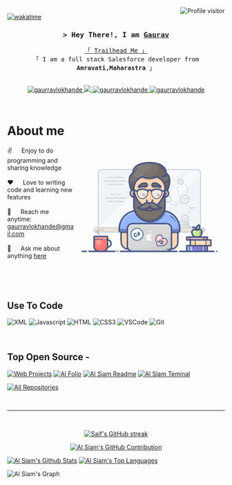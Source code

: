 <!--
<h2 align="center">
  Welcome to Al Siam World!
  <img src="https://media.giphy.com/media/hvRJCLFzcasrR4ia7z/giphy.gif" width="28">
</h2>
-->

<!--
<p align="center">
  <a href="https://github.com/gaurravlokhande"><img src="https://readme-typing-svg.herokuapp.com/?lines=Self%20Taught%20Programmer;Front%20End%20Developer;1.5%2B%20years%20of%20coding%20experience;Always%20learning%20new%20things&center=true&width=380&height=45"></a>
</p>

 -->

<a href="https://komarev.com/ghpvc/?username=gaurravlokhande">
  <img align="right" src="https://komarev.com/ghpvc/?username=gaurravlokhande&label=Visitors&color=0e75b6&style=flat" alt="Profile visitor" />
</a>


[![wakatime](https://wakatime.com/badge/user/eebb3dd8-d9b2-40de-9b88-6fd6cac99dbc.svg)](https://wakatime.com/@eebb3dd8-d9b2-40de-9b88-6fd6cac99dbc)

<!-- Intro  -->
<h3 align="center">
        <samp>&gt; Hey There!, I am
                <b><a target="_blank" href="https://https://www.instagram.com/gaurravlokhande/">Gaurav</a></b>
        </samp>
</h3>


<p align="center"> 
  <samp>
    <a href="https://www.salesforce.com/trailblazer/gauravlokhande">「 Trailhead Me 」</a>
    <br>
    「 I am a full stack Salesforce developer from <b>Amravati,Maharastra</b> 」
    <br>
    <br>
  </samp>
</p>

<p align="center">

<!--  <a href="https://gaurravlokhande.com" target="blank">
  <img src="https://img.shields.io/badge/Website-DC143C?style=for-the-badge&logo=medium&logoColor=white" alt="gaurravlokhande" />
 </a> -->
  
 <a href="https://linkedin.com/in/gauravlokhande" target="_blank">
  <img src="https://img.shields.io/badge/LinkedIn-0077B5?style=for-the-badge&logo=linkedin&logoColor=white" alt="gaurravlokhande"/>
 </a>
 
 <!-- <a href="https://dev.to/gaurravlokhande" target="_blank">
  <img src="https://img.shields.io/badge/dev.to-0A0A0A?style=for-the-badge&logo=dev.to&logoColor=white" alt="gaurravlokhande" />
 </a> -->
 
 <a href="https://twitter.com/gaurravlokhande_dev" target="_blank">
  <img src="https://img.shields.io/badge/Twitter-1DA1F2?style=for-the-badge&logo=twitter&logoColor=white" />
 </a>
 <a href="https://instagram.com/gaurravlokhande_dev" target="_blank">
  <img src="https://img.shields.io/badge/Instagram-fe4164?style=for-the-badge&logo=instagram&logoColor=white" alt="gaurravlokhande" />
 </a> 
 <a href="https://facebook.com/gauravlokhande07" target="_blank">
  <img src="https://img.shields.io/badge/Facebook-20BEFF?&style=for-the-badge&logo=facebook&logoColor=white" alt="gaurravlokhande"  />
  </a> 
</p>
<br />

<!-- About Section -->
 # About me
 
<p>
 <img align="right" width="350" src="/assets/programmer.gif" alt="Coding gif" />
  
 ✌️ &emsp; Enjoy to do programming and sharing knowledge <br/><br/>
 ❤️ &emsp; Love to writing code and learning new features<br/><br/>
 📧 &emsp; Reach me anytime: gaurravlokhande@gmail.com<br/><br/>
 💬 &emsp; Ask me about anything [here](https://github.com/gaurravlokhande/gaurravlokhande/issues)

</p>

<br/>
<br/>
<br/>

## Use To Code
![XML](https://img.shields.io/badge/dynamic/xml)
![Javascript](https://img.shields.io/badge/Javascript-F0DB4F?style=for-the-badge&labelColor=black&logo=javascript&logoColor=F0DB4F)
![HTML](https://img.shields.io/badge/HTML5-E34F26?style=for-the-badge&logo=html5&logoColor=white)
![CSS3](https://img.shields.io/badge/CSS3-1572B6?style=for-the-badge&logo=css3&logoColor=white)
![VSCode](https://img.shields.io/badge/Visual_Studio-0078d7?style=for-the-badge&logo=visual%20studio&logoColor=white)
![Git](https://img.shields.io/badge/Git-F05032?style=for-the-badge&logo=git&logoColor=white)

<br/>

## Top Open Source -
[![Web Projects](https://github-readme-stats.vercel.app/api/pin/?username=gaurravlokhande&repo=web-projects&border_color=7F3FBF&bg_color=0D1117&title_color=C9D1D9&text_color=8B949E&icon_color=7F3FBF)](https://github.com/gaurravlokhande/web-projects)
[![Al Folio](https://github-readme-stats.vercel.app/api/pin/?username=gaurravlokhande&repo=al-folio&border_color=7F3FBF&bg_color=0D1117&title_color=C9D1D9&text_color=8B949E&icon_color=7F3FBF)](https://github.com/gaurravlokhande/al-folio)
[![Al Siam Readme](https://github-readme-stats.vercel.app/api/pin/?username=gaurravlokhande&repo=gaurravlokhande&border_color=7F3FBF&bg_color=0D1117&title_color=C9D1D9&text_color=8B949E&icon_color=7F3FBF)](https://github.com/gaurravlokhande/gaurravlokhande)
[![Al Siam Teminal](https://github-readme-stats.vercel.app/api/pin/?username=gaurravlokhande&repo=gaurravlokhande.github.io&border_color=7F3FBF&bg_color=0D1117&title_color=C9D1D9&text_color=8B949E&icon_color=7F3FBF)](https://github.com/gaurravlokhande/gaurravlokhande.github.io)

<p align="left">
  <a href="https://github.com/gaurravlokhande?tab=repositories" target="_blank"><img alt="All Repositories" title="All Repositories" src="https://img.shields.io/badge/-All%20Repos-2962FF?style=for-the-badge&logo=koding&logoColor=white"/></a>
</p>

<br/>
<hr/>
<br/>

<p align="center">
  <a href="https://github.com/gaurravlokhande">
    <img src="https://github-readme-streak-stats.herokuapp.com/?user=gaurravlokhande&theme=radical&border=7F3FBF&background=0D1117" alt="Saif's GitHub streak"/>
  </a>
</p>

<p align="center">
  <a href="https://github.com/gaurravlokhande">
    <img src="https://github-profile-summary-cards.vercel.app/api/cards/profile-details?username=gaurravlokhande&theme=radical" alt="Al Siam's GitHub Contribution"/>
  </a>
</p>

<a> 
    <a href="https://github.com/gaurravlokhande"><img alt="Al Siam's Github Stats" src="https://denvercoder1-github-readme-stats.vercel.app/api?username=gaurravlokhande&show_icons=true&count_private=true&theme=react&border_color=7F3FBF&bg_color=0D1117&title_color=F85D7F&icon_color=F8D866" height="192px" width="49.5%"/></a>
  <a href="https://github.com/gaurravlokhande"><img alt="Al Siam's Top Languages" src="https://denvercoder1-github-readme-stats.vercel.app/api/top-langs/?username=gaurravlokhande&langs_count=8&layout=compact&theme=react&border_color=7F3FBF&bg_color=0D1117&title_color=F85D7F&icon_color=F8D866" height="192px" width="49.5%"/></a>
  <br/>
</a>


![Al Siam's Graph](https://github-readme-activity-graph.vercel.app/graph?username=gaurravlokhande&custom_title=Al%20Siam's%20GitHub%20Activity%20Graph&bg_color=0D1117&color=7F3FBF&line=7F3FBF&point=7F3FBF&area_color=FFFFFF&title_color=FFFFFF&area=true)
